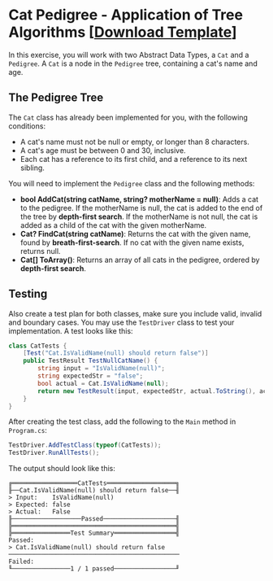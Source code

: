 # Cat Pedigree - Application of Tree Algorithms [[Download Template](https://github.com/cab301/archive/main.zip)]

In this exercise, you will work with two Abstract Data Types, a `Cat` and a `Pedigree`. A `Cat` is a node in the `Pedigree` tree, containing a cat's name and age.

## The Pedigree Tree

The `Cat` class has already been implemented for you, with the following conditions:
- A cat's name must not be null or empty, or longer than 8 characters.
- A cat's age must be between 0 and 30, inclusive.
- Each cat has a reference to its first child, and a reference to its next sibling.

You will need to implement the `Pedigree` class and the following methods:
- **bool AddCat(string catName, string? motherName = null)**: Adds a cat to the pedigree. If the motherName is null, the cat is added to the end of the tree by **depth-first search**. If the motherName is not null, the cat is added as a child of the cat with the given motherName.
- **Cat? FindCat(string catName)**: Returns the cat with the given name, found by **breath-first-search**. If no cat with the given name exists, returns null.
- **Cat[] ToArray()**: Returns an array of all cats in the pedigree, ordered by **depth-first search**.

## Testing

Also create a test plan for both classes, make sure you include valid, invalid and boundary cases. You may use the `TestDriver` class to test your implementation. A test looks like this:

```csharp
class CatTests {
    [Test("Cat.IsValidName(null) should return false")]
    public TestResult TestNullCatName() {
        string input = "IsValidName(null)";
        string expectedStr = "false";
        bool actual = Cat.IsValidName(null);
        return new TestResult(input, expectedStr, actual.ToString(), actual == false);
    }
}
```

After creating the test class, add the following to the `Main` method in `Program.cs`:

```csharp
TestDriver.AddTestClass(typeof(CatTests));
TestDriver.RunAllTests();
```

The output should look like this:

```
╔══════════════════CatTests═══════════════════╗
╟──Cat.IsValidName(null) should return false──╢
> Input:    IsValidName(null)
> Expected: false
> Actual:   False
╟───────────────────Passed────────────────────╢
╠═════════════════════════════════════════════╣
╠════════════════Test Summary═════════════════╣
Passed:
> Cat.IsValidName(null) should return false
───────────────────────────────────────────────
Failed:
╙────────────────1 / 1 passed─────────────────╜
```